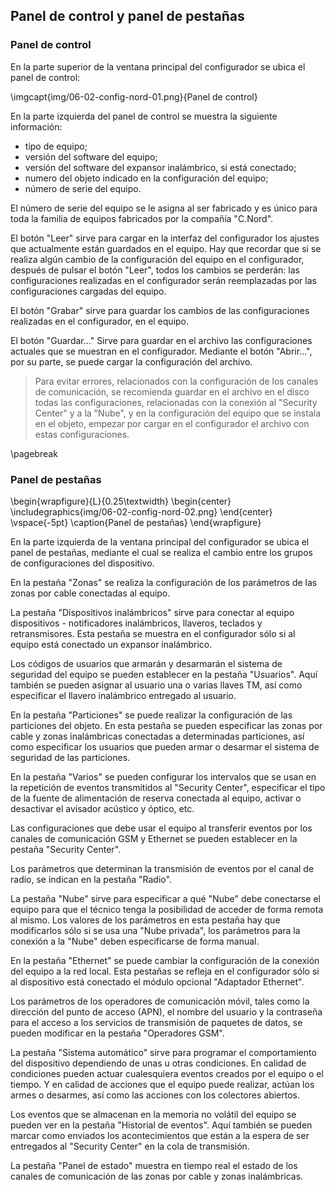 ## Panel de control y panel de pestañas

### Panel de control

En la parte superior de la ventana principal del configurador se ubica el panel de control:

\imgcapt{img/06-02-config-nord-01.png}{Panel de control}

En la parte izquierda del panel de control se muestra la siguiente información:

* tipo de equipo;
* versión del software del equipo;
* versión del software del expansor inalámbrico, si está conectado;
* numero del objeto indicado en la configuración del equipo;
* número de serie del equipo.

El número de serie del equipo se le asigna al ser fabricado y es único para toda la familia de equipos fabricados por la compañía "C.Nord".

El botón "Leer" sirve para cargar en la interfaz del configurador los ajustes que actualmente están guardados en el equipo. Hay que recordar que si se realiza algún cambio de la configuración del equipo en el configurador, después de pulsar el botón "Leer", todos los cambios se perderán: las configuraciones realizadas en el configurador serán reemplazadas por las configuraciones cargadas del equipo.

El botón "Grabar" sirve para guardar los cambios de las configuraciones realizadas en el configurador, en el equipo.

El botón "Guardar..." Sirve para guardar en el archivo las configuraciones actuales que se muestran en el configurador. Mediante el botón "Abrir...", por su parte, se puede cargar la configuración del archivo.

> Para evitar errores, relacionados con la configuración de los canales de comunicación, se recomienda guardar en el archivo en el disco todas las configuraciones, relacionadas con la conexión al "Security Center" y a la "Nube", y en la configuración del equipo que se instala en el objeto, empezar por cargar en el configurador el archivo con estas configuraciones.

\pagebreak

### Panel de pestañas

\begin{wrapfigure}{L}{0.25\textwidth}
\begin{center}
\includegraphics{img/06-02-config-nord-02.png}
\end{center}
\vspace{-5pt}
\caption{Panel de pestañas}
\end{wrapfigure}

En la parte izquierda de la ventana principal del configurador se ubica el panel de pestañas, mediante el cual se realiza el cambio entre los grupos de configuraciones del dispositivo.

En la pestaña "Zonas" se realiza la configuración de los parámetros de las zonas por cable conectadas al equipo.

La pestaña "Dispositivos inalámbricos" sirve para conectar al equipo dispositivos - notificadores inalámbricos, llaveros, teclados y retransmisores. Esta pestaña se muestra en el configurador sólo si al equipo está conectado un expansor inalámbrico.

Los códigos de usuarios que armarán y desarmarán el sistema de seguridad del equipo se pueden establecer en la pestaña "Usuarios". Aquí también se pueden asignar al usuario una o varias llaves TM, así como especificar el llavero inalámbrico entregado al usuario. 

En la pestaña "Particiones" se puede realizar la configuración de las particiones del objeto. En esta pestaña se pueden especificar las zonas por cable y zonas inalámbricas conectadas a determinadas particiones, así como especificar los usuarios que pueden armar o desarmar el sistema de seguridad de las particiones.

En la pestaña "Varios" se pueden configurar los intervalos que se usan en la repetición de eventos transmitidos al "Security Center", especificar el tipo de la fuente de alimentación de reserva conectada al equipo, activar o desactivar el avisador acústico y óptico, etc.

Las configuraciones que debe usar el equipo al transferir eventos por los canales de comunicación GSM y Ethernet se pueden establecer en la pestaña "Security Center".

Los parámetros que determinan la transmisión de eventos por el canal de radio, se indican en la pestaña "Radio".

La pestaña "Nube" sirve para especificar a qué "Nube" debe conectarse el equipo para que el técnico tenga la posibilidad de acceder de forma remota al mismo. Los valores de los parámetros en esta pestaña hay que modificarlos sólo si se usa una "Nube privada", los parámetros para la conexión a la "Nube" deben especificarse de forma manual.

En la pestaña "Ethernet" se puede cambiar la configuración de la conexión del equipo a la red local. Esta pestañas se refleja en el configurador sólo si al dispositivo está conectado el módulo opcional "Adaptador Ethernet".

Los parámetros de los operadores de comunicación móvil, tales como la dirección del punto de acceso (APN), el nombre del usuario y la contraseña para el acceso a los servicios de transmisión de paquetes de datos, se pueden modificar en la pestaña "Operadores GSM".

La pestaña "Sistema automático" sirve para programar el comportamiento del dispositivo dependiendo de unas u otras condiciones. En calidad de condiciones pueden actuar cualesquiera eventos creados por el equipo o el tiempo. Y en calidad de acciones que el equipo puede realizar, actúan los armes o desarmes, así como las acciones con los colectores abiertos.

Los eventos que se almacenan en la memoria no volátil del equipo se pueden ver en la pestaña "Historial de eventos". Aquí también se pueden marcar como enviados los acontecimientos que están a la espera de ser entregados al "Security Center" en la cola de transmisión.

La pestaña "Panel de estado" muestra en tiempo real el estado de los canales de comunicación de las zonas por cable y zonas inalámbricas.
